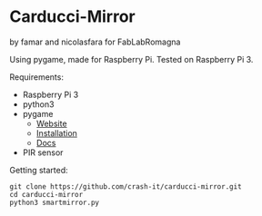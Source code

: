 # Carducci-Mirror

by famar and nicolasfara for FabLabRomagna

Using pygame, made for Raspberry Pi.
Tested on Raspberry Pi 3.

Requirements:
- Raspberry Pi 3
- python3
- pygame
  - [Website](http://www.pygame.org/wiki/about)
  - [Installation](http://www.pygame.org/wiki/GettingStarted)
  - [Docs](http://www.pygame.org/docs/)
- PIR sensor

Getting started:
```shellsession
git clone https://github.com/crash-it/carducci-mirror.git
cd carducci-mirror
python3 smartmirror.py
```
